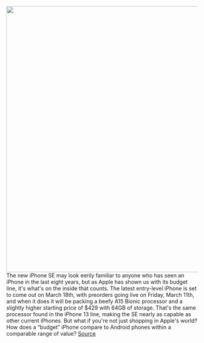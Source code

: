 <img src='https://cdn.vox-cdn.com/thumbor/1KsYhoCHGZb02-kt4fQpf6jpCQc=/0x0:1960x1102/1200x800/filters:focal(824x395:1136x707)/cdn.vox-cdn.com/uploads/chorus_image/image/70604508/Apple_iPhoneSE_5G_SharePlay_lifestyle_220308.0.jpg' width='700px' /><br/>
The new iPhone SE may look eerily familiar to anyone who has seen an iPhone in the last eight years, but as Apple has shown us with its budget line, it's what's on the inside that counts. The latest entry-level iPhone is set to come out on March 18th, with preorders going live on Friday, March 11th, and when it does it will be packing a beefy A15 Bionic processor and a slightly higher starting price of $429 with 64GB of storage. That's the same processor found in the iPhone 13 line, making the SE nearly as capable as other current iPhones. But what if you're not just shopping in Apple's world? How does a “budget” iPhone compare to Android phones within a comparable range of value?
<a href='https://www.theverge.com/22967925/apple-iphone-se-2022-vs-google-pixel-5a-samsung-galaxy-a52-5g-a42-moto-edge-pro-spec-comparison'> Source <a/>